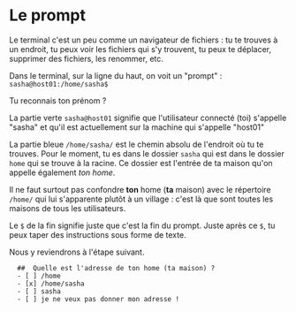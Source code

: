# Le prompt

Le terminal c'est un peu comme un navigateur de fichiers : tu te trouves à un endroit, tu peux voir les fichiers qui s'y trouvent, tu peux te déplacer, supprimer des fichiers, les renommer, etc.

Dans le terminal, sur la ligne du haut, on voit un "prompt" :
`sasha@host01:/home/sasha$`

Tu reconnais ton prénom ?

La partie verte `sasha@host01` signifie que l'utilisateur connecté (toi) s'appelle "sasha" et qu'il est actuellement sur la machine qui s'appelle "host01"

La partie bleue `/home/sasha/` est le chemin absolu de l'endroit où tu te trouves. Pour le moment, tu es dans le dossier `sasha` qui est dans le dossier `home` qui se trouve à la racine.
Ce dossier est l'entrée de ta maison qu'on appelle également *ton home*.

Il ne faut surtout pas confondre **ton** home (**ta** maison) avec le répertoire `/home/` qui lui s'apparente plutôt à un village : c'est là que sont toutes les maisons de tous les utilisateurs.

Le `$` de la fin signifie juste que c'est la fin du prompt. Juste après ce `$`, tu peux taper des instructions sous forme de texte.

Nous y reviendrons à l'étape suivant.

```{quizdown} 
  ##  Quelle est l'adresse de ton home (ta maison) ?
  - [ ] /home
  - [x] /home/sasha
  - [ ] sasha
  - [ ] je ne veux pas donner mon adresse !

